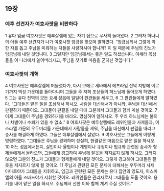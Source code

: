 ## 19장
### 예후 선견자가 여호사팟을 비판하다
1 유다 임금 여호사팟은 예루살렘에 있는 자기 집으로 무사히 돌아왔다.
2 그러자 하나니의 아들 예후 선견자가 나가 여호사팟 임금을 맞으며 말하였다. “임금님께서 그렇게 악한 자를 돕고 주님을 미워하는 자들을 사랑하셔야 합니까? 이 일 때문에 주님의 진노가 임금님께 내릴 것입니다.
3 그렇지만 임금님께서는 좋은 일도 하셨습니다. 아세라 목상들을 이 나라에서 쓸어버리시고, 주님을 찾기로 마음을 굳히신 것입니다.”
### 여호사팟의 개혁
4 여호사팟은 예루살렘에 머물렀다가, 다시 브에르 세바에서 에프라임 산악 지방에 이르기까지 백성 가운데를 돌아다니며 그들을 주 저희 조상들의 하느님께 돌아오게 하였다.
5 그는 유다 전역의 모든 요새 성읍에 일일이 판관들을 세우고,
6 그 판관들에게 말하였다. “그대들은 맡은 일을 조심해서 하시오. 사람을 대신해서가 아니라, 주님을 대신해서 판결하기 때문이오. 그대들이 판결을 내릴 때에 그분께서 그대들과 함께 계실 것이오.
7 이제 그대들이 주님을 경외하기를 바라오. 명심하여 일하시오. 주 우리 하느님께는 불의나 차별이나 수뢰가 있을 수 없소.”
8 여호사팟은 예루살렘에도 레위인들과 사제들과, 이스라엘 가문의 우두머리들 가운데에서 사람들을 세워, 주님을 대신해서 판결을 내리고 송사를 해결하게 하였다. 그들은 예루살렘에서 살았다.
9 여호사팟은 그들에게 이렇게 명령하였다. “그대들은 주님을 경외하며 성실히, 한결같은 마음으로 맡은 일을 하시오.
10 어느 성읍에서든지, 살인이나 율법이나 계명이나 규정이나 법규와 관련된 송사가 형제들에게서 올라오면, 그들에게 경고하여 주님께 잘못을 저지르지 않게 하시오. 그러지 않으면 그분의 진노가 그대들과 형제들에게 내릴 것이오. 그렇게 경고해야 그대들은 잘못을 저지르지 않게 될 것이오.
11 주님과 관련된 모든 문제에 대해서는 우두머리 사제 아마르야가 그대들을 지휘하고, 임금과 관련된 모든 문제는 유다 집안의 영도자, 이스마엘의 아들 즈바드야가 지휘할 것이오. 레위인들은 관리자로서 그대들을 도울 것이오. 용기를 내어 맡은 일을 하시오. 주님께서 선한 이와 함께 계셔 주실 것이오.”
